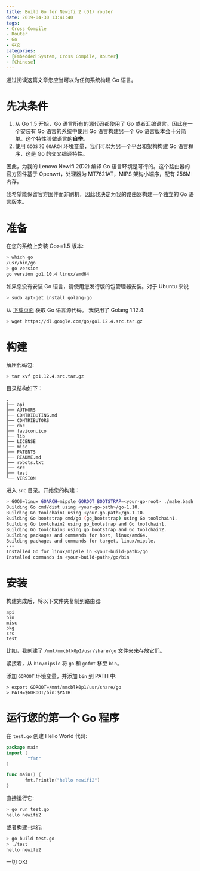 ```yaml
---
title: Build Go for Newifi 2 (D1) router
date: 2019-04-30 13:41:40
tags:
- Cross Compile
- Router
- Go
- 中文
categories:
- [Embedded System, Cross Compile, Router]
- [Chinese]
---
```


通过阅读这篇文章您应当可以为任何系统构建 Go 语言。

# 先决条件
1. 从 Go 1.5 开始，Go 语言所有的源代码都使用了 Go 或者汇编语言。因此在一个安装有 Go 语言的系统中使用 Go 语言构建另一个 Go 语言版本会十分简单。这个特性叫做语言的**自举**。
2. 使用 `GOOS` 和 `GOARCH` 环境变量，我们可以为另一个平台和架构构建 Go 语言程序，这是 Go 的交叉编译特性。

因此，为我的 Lenovo Newifi 2(D2) 编译 Go 语言环境是可行的。这个路由器的官方固件基于 Openwrt，处理器为 MT7621AT，MIPS 架构小端序，配有 256M 内存。

我希望能保留官方固件而非刷机，因此我决定为我的路由器构建一个独立的 Go 语言版本。

# 准备
在您的系统上安装 Go>=1.5 版本:
```bash
> which go
/usr/bin/go
> go version
go version go1.10.4 linux/amd64
```

如果您没有安装 Go 语言，请使用您发行版的包管理器安装。对于 Ubuntu 来说 
```bash
> sudo apt-get install golang-go
```

从 [下载页面](https://golang.org/dl/) 获取 Go 语言源代码。
我使用了 Golang 1.12.4:
```bash
> wget https://dl.google.com/go/go1.12.4.src.tar.gz
```

# 构建
解压代码包:
```bash
> tar xvf go1.12.4.src.tar.gz
```

目录结构如下：
```
.
├── api
├── AUTHORS
├── CONTRIBUTING.md
├── CONTRIBUTORS
├── doc
├── favicon.ico
├── lib
├── LICENSE
├── misc
├── PATENTS
├── README.md
├── robots.txt
├── src
├── test
└── VERSION
```

进入 `src` 目录。开始您的构建：
```bash
> GOOS=linux GOARCH=mipsle GOROOT_BOOTSTRAP=<your-go-root> ./make.bash
Building Go cmd/dist using <your-go-path>/go-1.10.
Building Go toolchain1 using <your-go-path>/go-1.10.
Building Go bootstrap cmd/go (go_bootstrap) using Go toolchain1.
Building Go toolchain2 using go_bootstrap and Go toolchain1.
Building Go toolchain3 using go_bootstrap and Go toolchain2.
Building packages and commands for host, linux/amd64.
Building packages and commands for target, linux/mipsle.
---
Installed Go for linux/mipsle in <your-build-path>/go
Installed commands in <your-build-path>/go/bin
```

# 安装
构建完成后，将以下文件夹复制到路由器:
```
api   
bin   
misc  
pkg   
src   
test
```

比如，我创建了 `/mnt/mmcblk0p1/usr/share/go` 文件夹来存放它们。

紧接着，从 `bin/mipsle` 将 `go` 和 `gofmt` 移至 `bin`。

添加 `GOROOT` 环境变量，并添加 `bin` 到 PATH 中:
```
> export GOROOT=/mnt/mmcblk0p1/usr/share/go
> PATH=$GOROOT/bin:$PATH
```

# 运行您的第一个 Go 程序
在 `test.go` 创建 Hello World 代码:
```go
package main
import (
        "fmt"
)

func main() {
       fmt.Println("hello newifi2")
}
```

直接运行它:
```bash
> go run test.go
hello newifi2
```
或者构建+运行:
```bash
> go build test.go
> ./test
hello newifi2
```

一切 OK!
